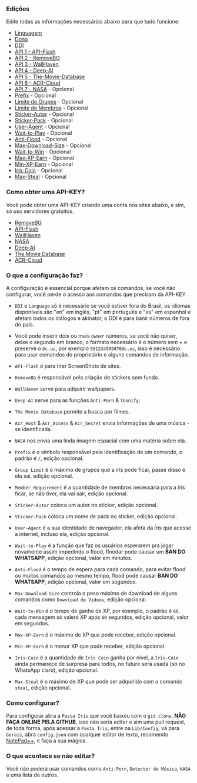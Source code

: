 ### Edições

Edite todas as informações necessárias abaixo para que tudo funcione.

- [Linguagem](https://github.com/KillovSky/iris/blob/main/lib/config/Gerais/config.json#2)
- [Dono](https://github.com/KillovSky/iris/blob/main/lib/config/Gerais/config.json#3)
- [DDI](https://github.com/KillovSky/iris/blob/main/lib/config/Gerais/config.json#4)
- [API 1 - API-Flash](https://github.com/KillovSky/iris/blob/main/lib/config/Gerais/config.json#6)
- [API 2 - RemoveBG](https://github.com/KillovSky/iris/blob/main/lib/config/Gerais/config.json#7)
- [API 3 - WallHaven](https://github.com/KillovSky/iris/blob/main/lib/config/Gerais/config.json#8)
- [API 4 - Deep-AI](https://github.com/KillovSky/iris/blob/main/lib/config/Gerais/config.json#9)
- [API 5 - The-Movie-Database](https://github.com/KillovSky/iris/blob/main/lib/config/Gerais/config.json#19)
- [API 6 - ACR-Cloud](https://github.com/KillovSky/iris/blob/main/lib/config/Gerais/config.json#L25-L27)
- [API 7 - NASA](https://github.com/KillovSky/iris/blob/main/lib/config/Gerais/config.json#20) - Opcional
- [Prefix](https://github.com/KillovSky/iris/blob/main/lib/config/Gerais/config.json#5) - Opcional
- [Limite de Grupos](https://github.com/KillovSky/iris/blob/main/lib/config/Gerais/config.json#10) - Opcional
- [Limite de Membros](https://github.com/KillovSky/iris/blob/main/lib/config/Gerais/config.json#11) - Opcional
- [Sticker-Autor](https://github.com/KillovSky/iris/blob/main/lib/config/Gerais/config.json#12) - Opcional
- [Sticker-Pack](https://github.com/KillovSky/iris/blob/main/lib/config/Gerais/config.json#13) - Opcional
- [User-Agent](https://github.com/KillovSky/iris/blob/main/lib/config/Gerais/config.json#14) - Opcional
- [Wait-to-Play](https://github.com/KillovSky/iris/blob/main/lib/config/Gerais/config.json#15) - Opcional
- [Anti-Flood](https://github.com/KillovSky/iris/blob/main/lib/config/Gerais/config.json#16) - Opcional
- [Max-Download-Size](https://github.com/KillovSky/iris/blob/main/lib/config/Gerais/config.json#17) - Opcional
- [Wait-to-Win](https://github.com/KillovSky/iris/blob/main/lib/config/Gerais/config.json#18) - Opcional
- [Max-XP-Earn](https://github.com/KillovSky/iris/blob/main/lib/config/Gerais/config.json#21) - Opcional
- [Min-XP-Earn](https://github.com/KillovSky/iris/blob/main/lib/config/Gerais/config.json#22) - Opcional
- [Iris-Coin](https://github.com/KillovSky/iris/blob/main/lib/config/Gerais/config.json#23) - Opcional
- [Max-Steal](https://github.com/KillovSky/iris/blob/main/lib/config/Gerais/config.json#24) - Opcional

### Como obter uma API-KEY?

Você pode obter uma API-KEY criando uma conta nos sites abaixo, e sim, só uso servidores gratuitos.

- [RemoveBG](https://www.remove.bg/pt-br)
- [API-Flash](https://apiflash.com)
- [WallHaven](https://wallhaven.cc/settings/account)
- [NASA](https://api.nasa.gov)
- [Deep-AI](https://deepai.org)
- [The Movie Database](https://developers.themoviedb.org/3)
- [ACR-Cloud](https://www.acrcloud.com/)

### O que a configuração faz?

A configuração é essencial porque afetam os comandos, se você não configurar, você perde o acesso aos comandos que precisam da API-KEY.

- ```DDI``` e ```Language``` só é necessário se você estiver fora do Brasil, os idiomas disponíveis são "en" em inglês, "pt" em português e "es" em espanhol e afetam todos os diálogos e akinator, o DDI é para banir números de fora do país.

- Você pode inserir dois ou mais ```owner``` números, se você não quiser, deixe o segundo em branco, o formato necessário é o número sem + e preserve o `@c.us`, por exemplo ```551234509876@c.us```, isso é necessário para usar comandos do proprietário e alguns comandos de informação.

- ```API-Flash``` é para tirar ScreenShots de sites.

- ```RemoveBG``` é responsável pela criação de stickers sem fundo.

- ```WallHaven``` serve para adquirir wallpapers.

- ```Deep-AI``` serve para as funções ```Anti-Porn``` & ```Toonify```.

- ```The Movie Database``` permite a busca por filmes.

- ```Acr_Host``` & ```Acr_Access``` & ```Acr_Secret``` envia informações de uma música - se identificada.

- ```NASA``` nos envia uma linda imagem espacial com uma matéria sobre ela.

- ```Prefix``` é o simbolo responsável pela identificação de um comando, o padrão é `/`, edição opcional.

- ```Group Limit``` é o máximo de grupos que a íris pode ficar, passe disso e ela sai, edição opcional.

- ```Member Requirement``` é a quantidade de membros necessária para a íris ficar, se não tiver, ela vai sair, edição opcional.

- ```Sticker-Autor``` coloca um autor no sticker, edição opcional.

- ```Sticker-Pack``` coloca um nome de pack no sticker, edição opcional.

- ```User-Agent``` é a sua identidade de navegador, ela afeta da Íris que acesse a internet, incluso ela, edição opcional.

- ```Wait-to-Play``` é a função que faz os usuários esperarem pra jogar novamente assim impedindo o flood, floodar pode causar um **BAN DO WHATSAPP**, edição opcional, valor em minutos.

- ```Anti-Flood``` é o tempo de espera para cada comando, para evitar flood ou muitos comandos ao mesmo tempo, flood pode causar **BAN DO WHATSAPP**, edição opcional, valor em segundos.

- ```Max-Download-Size``` controla o peso máximo de download de alguns comandos como `Download de Videos`, edição opcional.

- ```Wait-to-Win``` é o tempo de ganho de XP, por exemplo, o padrão é `60`, cada mensagem só valerá XP após `60` segundos, edição opcional, valor em segundos.

- ```Max-XP-Earn``` é o máximo de XP que pode receber, edição opcional.

- ```Min-XP-Earn``` é o menor XP que pode receber, edição opcional.

- ```Iris-Coin``` é a quantidade de `Íris Coin` ganha por nível, a `Íris-Coin` ainda permanece de surpresa para todos, no futuro será usada (só no WhatsApp claro), edição opcional.

- ```Max-Steal``` é o máximo de XP que pode ser adquirido com o comando `steal`, edição opcional.

### Como configurar?

Para configurar abra a ```Pasta Íris``` que você baixou com o ```git clone```, **NÃO FAÇA ONLINE PELA GITHUB**, isso não seria editar e sim uma pull request, de toda forma, após acessar a ```Pasta Íris```, entre na ```Lib/Config```, vá para ```Gerais```, abra ```config.json``` com qualquer editor de texto, recomendo [NotePad++](https://notepad-plus-plus.org/downloads/), e faça a sua mágica.

### O que acontece se não editar?

Você não poderá usar comandos como `Anti-Porn`, `Detector de Música`, `NASA` e uma lista de outros.